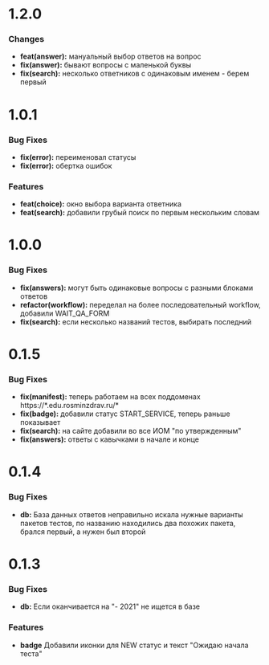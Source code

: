# 1.2.0

### Changes

* **feat(answer):** мануальный выбор ответов на вопрос
* **fix(answer):** бывают вопросы с маленькой буквы
* **fix(search):** несколько ответников с одинаковым именем - берем первый

# 1.0.1

### Bug Fixes

* **fix(error):** переименовал статусы 
* **fix(error):** обертка ошибок

### Features

* **feat(choice):** окно выбора варианта ответника
* **feat(search):** добавили грубый поиск по первым нескольким словам

# 1.0.0

### Bug Fixes

* **fix(answers):** могут быть одинаковые вопросы с разными блоками ответов
* **refactor(workflow):** переделал на более последовательный workflow, добавили WAIT_QA_FORM
* **fix(search):** если несколько названий тестов, выбирать последний

# 0.1.5

### Bug Fixes

* **fix(manifest):** теперь работаем на всех поддоменах https://\*.edu.rosminzdrav.ru/\*
* **fix(badge):** добавили статус START_SERVICE, теперь раньше показывает
* **fix(search):** на сайте добавили во все ИОМ "по утвержденным"
* **fix(answers):** ответы с кавычками в начале и конце

# 0.1.4

### Bug Fixes

* **db:** База данных ответов неправильно искала нужные варианты пакетов тестов, по названию находились два похожих пакета, брался первый, а нужен был второй

# 0.1.3

### Bug Fixes

* **db:** Если оканчивается на "- 2021" не ищется в базе

### Features

* **badge** Добавили иконки для NEW статус и текст "Ожидаю начала теста"
